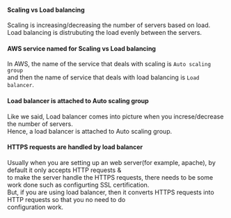 #### Scaling vs Load balancing
Scaling is increasing/decreasing the number of servers based on load.</br>
Load balancing is distrubuting the load evenly between the servers.</br>

#### AWS service named for Scaling vs Load balancing
In AWS, the name of the service that deals with scaling is `Auto scaling group` </br>
and then the name of service that deals with load balancing is `Load balancer`.</br>

#### Load balancer is attached to Auto scaling group
Like we said, Load balancer comes into picture when you increse/decrease the number of servers.</br>
Hence, a load balancer is attached to Auto scaling group.

#### HTTPS requests are handled by load balancer
Usually when you are setting up an web server(for example, apache), by default it only accepts HTTP requests &</br>
to make the server handle the HTTPS requests, there needs to be some work done such as configurting SSL certification.</br>
But, if you are using load balancer, then it converts HTTPS requests into HTTP requests so that you no need to do</br> 
configuration work.
